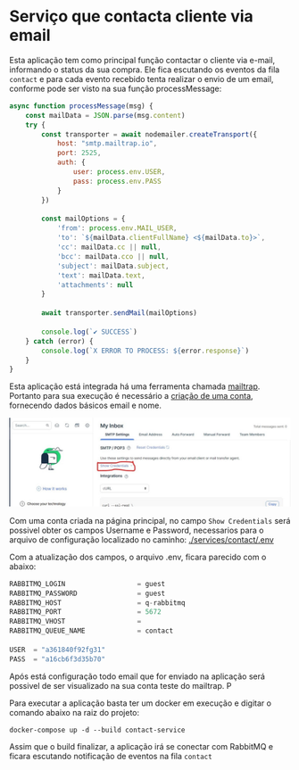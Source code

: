 # Serviço que contacta cliente via email

Esta aplicação tem como principal função contactar o cliente via e-mail, informando o status da sua compra.  Ele fica escutando os eventos da fila `contact` e para cada evento recebido tenta realizar o envio de um email, conforme pode ser visto na sua função processMessage:

```JavaScript
async function processMessage(msg) {
    const mailData = JSON.parse(msg.content)
    try {
        const transporter = await nodemailer.createTransport({
            host: "smtp.mailtrap.io",
            port: 2525,
            auth: {
                user: process.env.USER,
                pass: process.env.PASS
            }
        })

        const mailOptions = {
            'from': process.env.MAIL_USER,
            'to': `${mailData.clientFullName} <${mailData.to}>`,
            'cc': mailData.cc || null,
            'bcc': mailData.cco || null,
            'subject': mailData.subject,
            'text': mailData.text,
            'attachments': null
        }

        await transporter.sendMail(mailOptions)

        console.log(`✔ SUCCESS`)
    } catch (error) {
        console.log(`X ERROR TO PROCESS: ${error.response}`)
    }
}
```

Esta aplicação está integrada há uma ferramenta chamada [mailtrap](https://mailtrap.io/). Portanto para sua execução é necessário a [criação de uma conta](https://mailtrap.io/register/signup?ref=header), fornecendo dados básicos email e nome. 

![pagina_principal](../../images/mailtrap-credentials.jpg)

Com uma conta criada na página principal, no campo `Show Credentials` será possivel obter os campos Username e Password, necessarios para o arquivo de configuração localizado no caminho: [./services/contact/.env](https://github.com/franneves/exemplo-de-uma-arquitetura-orientada-a-eventos/blob/master/services/contact/.env)

Com a atualização dos campos, o arquivo .env, ficara parecido com o abaixo:

```js
RABBITMQ_LOGIN                  = guest
RABBITMQ_PASSWORD               = guest
RABBITMQ_HOST                   = q-rabbitmq
RABBITMQ_PORT                   = 5672
RABBITMQ_VHOST                  = 
RABBITMQ_QUEUE_NAME             = contact

USER  = "a361840f92fg31"
PASS  = "a16cb6f3d35b70"
```


Após está configuração todo email que for enviado na aplicação será possivel de ser visualizado na sua conta teste do mailtrap.  P

Para executar a aplicação basta ter um docker em execução e digitar o comando abaixo na raiz do projeto:

```
docker-compose up -d --build contact-service
````
 
Assim que o build finalizar, a aplicação irá se conectar com RabbitMQ e ficara escutando notificação de eventos na fila `contact`
